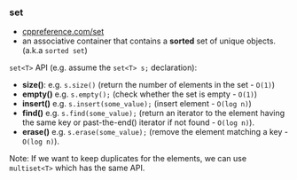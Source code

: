 <!-- SPDX-License-Identifier: BSD-3-Clause -->

### set
* [cppreference.com/set](https://en.cppreference.com/w/cpp/container/set)
* an associative container that contains a **sorted** set of unique objects. (a.k.a `sorted set`)

`set<T>` API (e.g. assume the `set<T> s;` declaration):
* **size()**: e.g. `s.size()` (return the number of elements in the set - `O(1)`)
* **empty()** e.g. `s.empty();` (check whether the set is empty - `O(1)`)
* **insert()** e.g. `s.insert(some_value);` (insert element  - `O(log n)`)
* **find()** e.g. `s.find(some_value);` (return an iterator to the element having the same key or past-the-end() iterator if not found - `O(log n)`).
* **erase()** e.g. `s.erase(some_value);` (remove the element matching a key - `O(log n)`).

Note: If we want to keep duplicates for the elements, we can use `multiset<T>` which has the same API.

